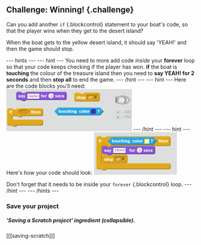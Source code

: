 ## Challenge: Winning! {.challenge}
Can you add another `if` {.blockcontrol} statement to your boat's code, so that the player wins when they get to the desert island?

When the boat gets to the yellow desert island, it should say 'YEAH!' and then the game should stop. 

--- hints ---
--- hint ---
You need to more add code _inside_ your __forever__ loop so that your code keeps checking if the player has won. __if__ the boat is __touching__ the colour of the treasure island then you need to __say YEAH! for 2 seconds__ and then __stop all__ to end the game. 
--- /hint ---
--- hint ---
Here are the code blocks you'll need:
![screenshot](images/boat-win-blocks.png)
--- /hint ---
--- hint ---
Here's how your code should look:
![screenshot](images/boat-win-code.png)

Don't forget that it needs to be inside your `forever` {.blockcontrol} loop. 
--- /hint ---
--- /hints ---


### Save your project

##### 'Saving a Scratch project' ingredient (collapsible).
[[[saving-scratch]]]
